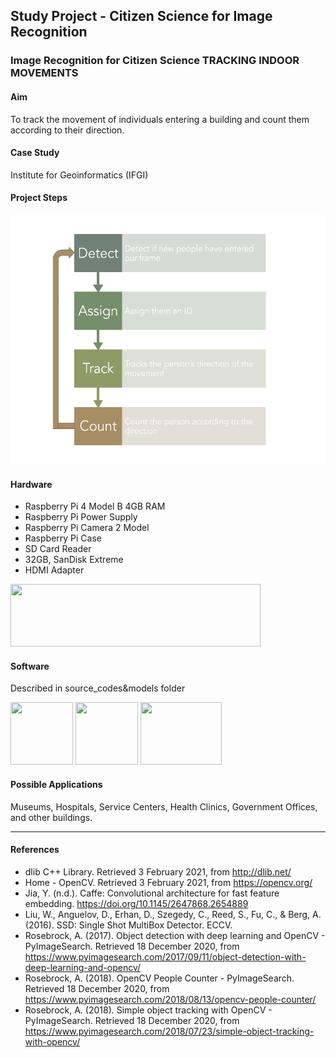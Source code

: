 ## Study Project - Citizen Science for Image Recognition

### Image Recognition for Citizen Science TRACKING INDOOR MOVEMENTS 

#### Aim
To track the movement of individuals entering a building and count them according to their direction.

#### Case Study
Institute for Geoinformatics (IFGI)

#### Project Steps
<img src="images/projectSteps.png" height="400" width="550">

#### Hardware
* Raspberry Pi 4 Model B 4GB RAM
* Raspberry Pi Power Supply
* Raspberry Pi Camera 2 Model
* Raspberry Pi Case
* SD Card Reader
* 32GB, SanDisk Extreme
* HDMI Adapter
<img src="https://new-desk.com/wp-content/uploads/2019/09/RPi-Logo-Landscape-Reg-SCREEN.png" height="100" width="400">

#### Software
Described in source_codes&models folder

<img src="https://upload.wikimedia.org/wikipedia/commons/thumb/3/32/OpenCV_Logo_with_text_svg_version.svg/1200px-OpenCV_Logo_with_text_svg_version.svg.png" height="100" width="100"> <img src="https://media-exp1.licdn.com/dms/image/C510BAQG-Kucg7UNZ7w/company-logo_200_200/0/1519877816639?e=2159024400&v=beta&t=TwCM41zuxbCRv4RTvF6EhEjpZzWFdeTThAme4fY5jqI" height="100" width="100"> <img src="https://upload.wikimedia.org/wikipedia/en/d/d9/Dlib_c%2B%2B_library_logo.png" height="100" width="130">

#### Possible Applications
Museums, Hospitals, Service Centers, Health Clinics, Government Offices, and other buildings.

-----------------------------------------------
#### References
* dlib C++ Library. Retrieved 3 February 2021, from http://dlib.net/
* Home - OpenCV. Retrieved 3 February 2021, from https://opencv.org/
* Jia, Y. (n.d.). Caffe: Convolutional architecture for fast feature embedding. https://doi.org/10.1145/2647868.2654889
* Liu, W., Anguelov, D., Erhan, D., Szegedy, C., Reed, S., Fu, C., & Berg, A. (2016). SSD: Single Shot MultiBox Detector. ECCV. 
* Rosebrock, A. (2017). Object detection with deep learning and OpenCV - PyImageSearch. Retrieved 18 December 2020, from https://www.pyimagesearch.com/2017/09/11/object-detection-with-deep-learning-and-opencv/ 
* Rosebrock, A. (2018). OpenCV People Counter - PyImageSearch. Retrieved 18 December 2020, from https://www.pyimagesearch.com/2018/08/13/opencv-people-counter/
* Rosebrock, A. (2018). Simple object tracking with OpenCV - PyImageSearch. Retrieved 18 December 2020, from https://www.pyimagesearch.com/2018/07/23/simple-object-tracking-with-opencv/ 
